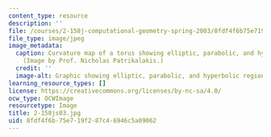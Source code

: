 ```yaml
---
content_type: resource
description: ''
file: /courses/2-158j-computational-geometry-spring-2003/8fdf4f6b75e719f287c46946c5a09062_2-158js03.jpg
file_type: image/jpeg
image_metadata:
  caption: Curvature map of a torus showing elliptic, parabolic, and hyperbolic regions.
    (Image by Prof. Nicholas Patrikalakis.)
  credit: ''
  image-alt: Graphic showing elliptic, parabolic, and hyperbolic regions.
learning_resource_types: []
license: https://creativecommons.org/licenses/by-nc-sa/4.0/
ocw_type: OCWImage
resourcetype: Image
title: 2-158js03.jpg
uid: 8fdf4f6b-75e7-19f2-87c4-6946c5a09062
---
```

